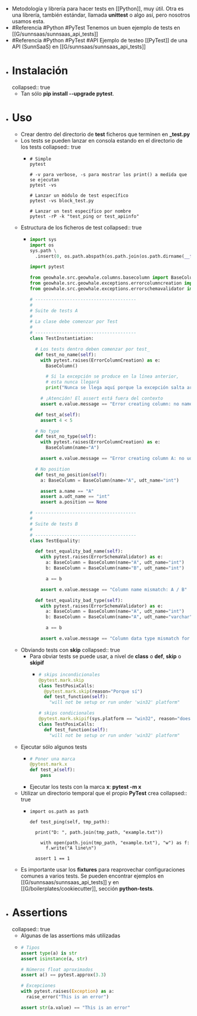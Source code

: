- Metodología y librería para hacer tests en [[Python]], muy útil. Otra es una librería, también estándar, llamada **unittest** o algo así, pero nosotros usamos esta.
- #Referencia #Python #PyTest Tenemos un buen ejemplo de tests en [[G/sunnsaas/sunnsaas_api_tests]]
- #Referencia #Python #PyTest #API Ejemplo de testeo [[PyTest]] de una API (SunnSaaS) en [[G/sunnsaas/sunnsaas_api_tests]]
- # Instalación
  collapsed:: true
  - Tan sólo **pip install --upgrade pytest**.
- # Uso
  - Crear dentro del directorio de **test** ficheros que terminen en **_test.py**
  - Los tests se pueden lanzar en consola estando en el directorio de los tests
    collapsed:: true
    - ```shell
      # Simple
      pytest
      
      # -v para verbose, -s para mostrar los print() a medida que se ejecutan
      pytest -vs
      
      # Lanzar un módulo de test específico
      pytest -vs block_test.py
      
      # Lanzar un test específico por nombre
      pytest -rP -k "test_ping or test_apiinfo"
      ```
  - Estructura de los ficheros de test
    collapsed:: true
    - ```python
      import sys
      import os
      sys.path \
      	.insert(0, os.path.abspath(os.path.join(os.path.dirname(__file__), '..')))
      
      import pytest
      
      from geowhale.src.geowhale.columns.basecolumn import BaseColumn
      from geowhale.src.geowhale.exceptions.errorcolumncreation import ErrorColumnCreation
      from geowhale.src.geowhale.exceptions.errorschemavalidator import ErrorSchemaValidator
      
      # --------------------------------------
      #
      # Suite de tests A
      #
      # La clase debe comenzar por Test
      #
      # --------------------------------------
      class TestInstantiation:
      
        # Los tests dentro deben comenzar por test_
        def test_no_name(self):
          with pytest.raises(ErrorColumnCreation) as e:
            BaseColumn()
      
            # Si la excepción se produce en la línea anterior,
            # esta nunca llegará
            print("Nunca se llega aquí porque la excepción salta arriba")
      
          # ¡Atención! El assert está fuera del contexto
          assert e.value.message == "Error creating column: no name provided"
      
        def test_a(self):
          assert 4 < 5
      
        # No type
        def test_no_type(self):
          with pytest.raises(ErrorColumnCreation) as e:
            BaseColumn(name="A")
      
          assert e.value.message == "Error creating column A: no udt_name provided"
      
        # No position
        def test_no_position(self):
          a: BaseColumn = BaseColumn(name="A", udt_name="int")
      
          assert a.name == "A"
          assert a.udt_name == "int"
          assert a.position == None
      
      # --------------------------------------
      #
      # Suite de tests B
      #
      # --------------------------------------
      class TestEquality:
      
        def test_equality_bad_name(self):
          with pytest.raises(ErrorSchemaValidator) as e:
            a: BaseColumn = BaseColumn(name="A", udt_name="int")
            b: BaseColumn = BaseColumn(name="B", udt_name="int")
      
            a == b
      
          assert e.value.message == "Column name mismatch: A / B"
      
        def test_equality_bad_type(self):
          with pytest.raises(ErrorSchemaValidator) as e:
            a: BaseColumn = BaseColumn(name="A", udt_name="int")
            b: BaseColumn = BaseColumn(name="A", udt_name="varchar")
      
            a == b
      
          assert e.value.message == "Column data type mismatch for column A: int / varchar"
      ```
  - Obviando tests con **skip**
    collapsed:: true
    - Para obviar tests se puede usar, a nivel de **class** o **def**, **skip** o **skipif**
      - ```python
        # skips incondicionales
        @pytest.mark.skip
        class TestPosixCalls:
          @pytest.mark.skip(reason="Porque sí")
          def test_function(self):
          	"will not be setup or run under 'win32' platform"
        
        # skips condicionales
        @pytest.mark.skipif(sys.platform == "win32", reason="does not run on windows")
        class TestPosixCalls:
          def test_function(self):
            "will not be setup or run under 'win32' platform"
        ```
  - Ejecutar sólo algunos tests
    - ```python
      # Poner una marca
      @pytest.mark.x
      def test_a(self):
          pass
      ```
    - Ejecutar los tests con la marca **x**: **pytest -m x**
  - Utilizar un directorio temporal que el propio **PyTest** crea
    collapsed:: true
    - ```shell
      import os.path as path
      
      def test_ping(self, tmp_path):
      
      	print("D: ", path.join(tmp_path, "example.txt"))
      
          with open(path.join(tmp_path, "example.txt"), "w") as f:
            f.write("A line\n")
      
      	assert 1 == 1
      ```
  - Es importante usar los **fixtures** para reaprovechar configuraciones comunes a varios tests. Se pueden encontrar ejemplos en [[G/sunnsaas/sunnsaas_api_tests]] y en [[G/boilerplates/cookiecutter]], sección **python-tests**.
- # Assertions
  collapsed:: true
  - Algunas de las assertions más utilizadas
  - ```python
    # Tipos
    assert type(a) is str
    assert isinstance(a, str)
    
    # Números float aproximados
    assert a() == pytest.approx(3.3)
    
    # Excepciones
    with pytest.raises(Exception) as a:
      raise_error("This is an error")
    
    assert str(a.value) == "This is an error"
    ```